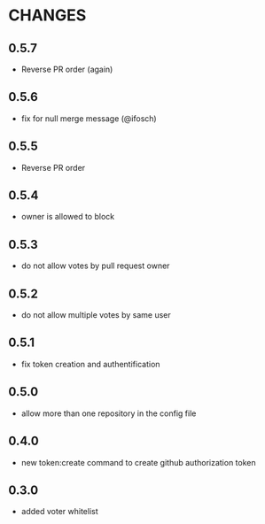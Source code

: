 CHANGES
=======

0.5.7
-----
* Reverse PR order (again)

0.5.6
-----
* fix for null merge message (@ifosch)

0.5.5
-----
* Reverse PR order

0.5.4
-----
* owner is allowed to block

0.5.3
-----
* do not allow votes by pull request owner

0.5.2
-----
* do not allow multiple votes by same user

0.5.1
-----
* fix token creation and authentification

0.5.0
-----
* allow more than one repository in the config file

0.4.0
-----
* new token:create command to create github authorization token

0.3.0
-----
* added voter whitelist
